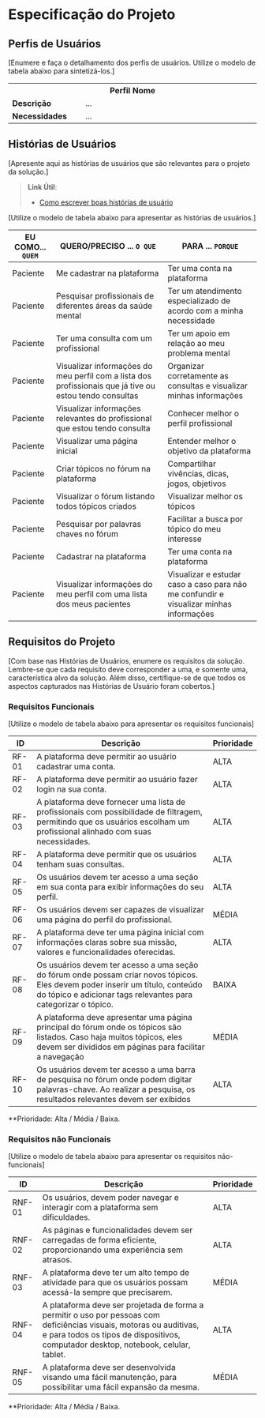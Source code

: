 # Especificação do Projeto

## Perfis de Usuários

[Enumere e faça o detalhamento dos perfis de usuários. Utilize o modelo de tabela abaixo para sintetizá-los.]

<table>
<tbody>
<tr align=center>
<th colspan="2">Perfil Nome </th>
</tr>
<tr>
<td width="150px"><b>Descrição</b></td>
<td width="600px">...</td>
</tr>
<tr>
<td><b>Necessidades</b></td>
<td>...</td>
</tr>
</tbody>
</table>


## Histórias de Usuários

[Apresente aqui as histórias de usuários que são relevantes para o projeto da solução.]

> **Link Útil**:
> - [Como escrever boas histórias de usuário](https://medium.com/vertice/como-escrever-boas-users-stories-hist%C3%B3rias-de-usu%C3%A1rios-b29c75043fac)

[Utilize o modelo de tabela abaixo para apresentar as histórias de usuários.]

|EU COMO... `QUEM`   | QUERO/PRECISO ... `O QUE` |PARA ... `PORQUE`  
|------------------|---------------------|------------------|               
| Paciente | Me cadastrar na plataforma | Ter uma conta na plataforma|
| Paciente |Pesquisar profissionais de diferentes áreas da saúde mental | Ter um atendimento especializado de acordo com a minha necessidade|
|Paciente|Ter uma consulta com um profissional|Ter um apoio em relação ao meu problema mental|
|Paciente|Visualizar informações do meu perfil com a lista dos profissionais que já tive ou estou tendo consultas|Organizar corretamente as consultas e visualizar minhas informações|
|Paciente|Visualizar informações relevantes do profissional que estou tendo consulta|Conhecer melhor o perfil profissional|
|Paciente|Visualizar uma página inicial|Entender melhor o objetivo da plataforma|
|Paciente|Criar tópicos no fórum na plataforma|Compartilhar vivências, dicas, jogos, objetivos|
|Paciente|Visualizar o fórum listando todos tópicos criados|Visualizar melhor os tópicos|
|Paciente|Pesquisar por palavras chaves no fórum|Facilitar a busca por tópico do meu interesse|
|Paciente|Cadastrar na plataforma|Ter uma conta na plataforma|
|Paciente|Visualizar informações do meu perfil com uma lista dos meus pacientes|Visualizar e estudar caso a caso para não me confundir e visualizar minhas informações|


## Requisitos do Projeto

[Com base nas Histórias de Usuários, enumere os requisitos da solução. Lembre-se que cada requisito deve corresponder a uma, e somente uma, característica alvo da solução. Além disso, certifique-se de que todos os aspectos capturados nas Histórias de Usuário foram cobertos.]

### Requisitos Funcionais

[Utilize o modelo de tabela abaixo para apresentar os requisitos funcionais]

|ID    | Descrição                | Prioridade |
|-------|---------------------------------|----|
| RF-01 | A plataforma deve permitir ao usuário cadastrar uma conta. | ALTA | 
| RF-02 |  A plataforma deve permitir ao usuário fazer login na sua conta.  | ALTA |
| RF-03 |  A plataforma deve fornecer uma lista de profissionais com possibilidade de filtragem, permitindo que os usuários escolham um profissional alinhado com suas necessidades.| ALTA  |
| RF-04 | A plataforma deve permitir que os usuários tenham suas consultas. | ALTA |
| RF-05 | Os usuários devem ter acesso a uma seção em sua conta para exibir informações do seu perfil. | ALTA  |
| RF-06 | Os usuários devem ser capazes de visualizar uma página do perfil do profissional. | MÉDIA  |
| RF-07 | A plataforma deve ter uma página inicial com informações claras sobre sua missão, valores e funcionalidades oferecidas. | ALTA |
| RF-08 | Os usuários devem ter acesso a uma seção do fórum onde possam criar novos tópicos. Eles devem poder inserir um título, conteúdo do tópico e adicionar tags relevantes para categorizar o tópico. | BAIXA  |
| RF-09 |A plataforma deve apresentar uma página principal do fórum onde os tópicos são listados. Caso haja muitos tópicos, eles devem ser divididos em páginas para facilitar a navegação|MÉDIA |
| RF-10 | Os usuários devem ter acesso a uma barra de pesquisa no fórum onde podem digitar palavras-chave. Ao realizar a pesquisa, os resultados relevantes devem ser exibidos|ALTA |


**Prioridade: Alta / Média / Baixa. 

### Requisitos não Funcionais

[Utilize o modelo de tabela abaixo para apresentar os requisitos não-funcionais]

|ID      | Descrição               |Prioridade |
|--------|-------------------------|----|
| RNF-01 |Os usuários, devem poder navegar e interagir com a plataforma sem dificuldades. | ALTA | 
| RNF-02  |As páginas e funcionalidades devem ser carregadas de forma eficiente, proporcionando uma experiência sem atrasos.| ALTA | 
| RNF-03  |A plataforma deve ter um alto tempo de atividade para que os usuários possam acessá-la sempre que precisarem.|MÉDIA| 
| RNF-04  | A plataforma deve ser projetada de forma a permitir o uso por pessoas com deficiências visuais, motoras ou auditivas, e para todos os tipos de dispositivos, computador desktop, notebook, celular, tablet.|ALTA| 
| RNF-05  |A plataforma deve ser desenvolvida visando uma fácil manutenção, para possibilitar uma fácil expansão da mesma.|MÉDIA| 

**Prioridade: Alta / Média / Baixa. 

